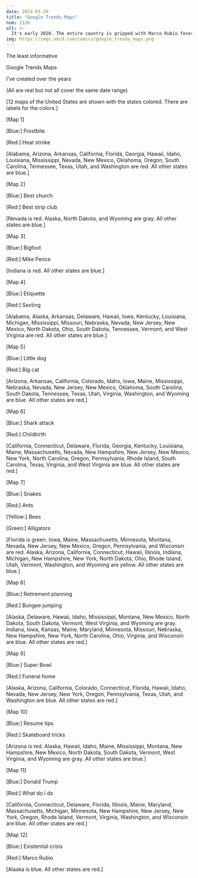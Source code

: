 ```yaml
---
date: 2019-03-20
title: "Google Trends Maps"
num: 2126
alt: >-
  It's early 2020. The entire country is gripped with Marco Rubio fever except for Alaska, which is freaking out. You're frantically studying up on etiquette and/or sexting.
img: https://imgs.xkcd.com/comics/google_trends_maps.png
---
```

The least informative

Google Trends Maps

I've created over the years

(All are real but not all cover the same date range)

[12 maps of the United States are shown with the states colored. There are labels for the colors.]

[Map 1]

[Blue:] Frostbite

[Red:] Heat stroke

[Alabama, Arizona, Arkansas, California, Florida, Georgia, Hawaii, Idaho, Louisiana, Mississippi, Nevada, New Mexico, Oklahoma, Oregon, South Carolina, Tennessee, Texas, Utah, and Washington are red. All other states are blue.]

[Map 2]

[Blue:] Best church

[Red:] Best strip club

[Nevada is red. Alaska, North Dakota, and Wyoming are gray. All other states are blue.]

[Map 3]

[Blue:] Bigfoot

[Red:] Mike Pence

[Indiana is red. All other states are blue.]

[Map 4]

[Blue:] Etiquette

[Red:] Sexting

[Alabama, Alaska, Arkansas, Delaware, Hawaii, Iowa, Kentucky, Louisiana, Michigan, Mississippi, Missouri, Nebraska, Nevada, New Jersey, New Mexico, North Dakota, Ohio, South Dakota, Tennessee, Vermont, and West Virginia are red. All other states are blue.]

[Map 5]

[Blue:] Little dog

[Red:] Big cat

[Arizona, Arkansas, California, Colorado, Idaho, Iowa, Maine, Mississippi, Nebraska, Nevada, New Jersey, New Mexico, Oklahoma, South Carolina, South Dakota, Tennessee, Texas, Utah, Virginia, Washington, and Wyoming are blue. All other states are red.]

[Map 6]

[Blue:] Shark attack

[Red:] Childbirth

[California, Connecticut, Delaware, Florida, Georgia, Kentucky, Louisiana, Maine, Massachusetts, Nevada, New Hampshire, New Jersey, New Mexico, New York, North Carolina, Oregon, Pennsylvania, Rhode Island, South Carolina, Texas, Virginia, and West Virginia are blue. All other states are red.]

[Map 7]

[Blue:] Snakes

[Red:] Ants

[Yellow:] Bees

[Green:] Alligators

[Florida is green. Iowa, Maine, Massachusetts, Minnesota, Montana, Nevada, New Jersey, New Mexico, Oregon, Pennsylvania, and Wisconsin are red. Alaska, Arizona, California, Connecticut, Hawaii, Illinois, Indiana, Michigan, New Hampshire, New York, North Dakota, Ohio, Rhode Island, Utah, Vermont, Washington, and Wyoming are yellow. All other states are blue.]

[Map 8]

[Blue:] Retirement planning

[Red:] Bungee jumping

[Alaska, Delaware, Hawaii, Idaho, Mississippi, Montana, New Mexico, North Dakota, South Dakota, Vermont, West Virginia, and Wyoming are gray. Indiana, Iowa, Kansas, Maine, Maryland, Minnesota, Missouri, Nebraska, New Hampshire, New York, North Carolina, Ohio, Virginia, and Wisconsin are blue. All other states are red.]

[Map 9]

[Blue:] Super Bowl

[Red:] Funeral home

[Alaska, Arizona, California, Colorado, Connecticut, Florida, Hawaii, Idaho, Nevada, New Jersey, New York, Oregon, Pennsylvania, Texas, Utah, and Washington are blue. All other states are red.]

[Map 10]

[Blue:] Resume tips

[Red:] Skateboard tricks

[Arizona is red. Alaska, Hawaii, Idaho, Maine, Mississippi, Montana, New Hampshire, New Mexico, North Dakota, South Dakota, Vermont, West Virginia, and Wyoming are gray. All other states are blue.]

[Map 11]

[Blue:] Donald Trump

[Red:] What do I do

[California, Connecticut, Delaware, Florida, Illinois, Maine, Maryland, Massachusetts, Michigan, Minnesota, New Hampshire, New Jersey, New York, Oregon, Rhode Island, Vermont, Virginia, Washington, and Wisconsin are blue. All other states are red.]

[Map 12]

[Blue:] Existential crisis

[Red:] Marco Rubio

[Alaska is blue. All other states are red.]